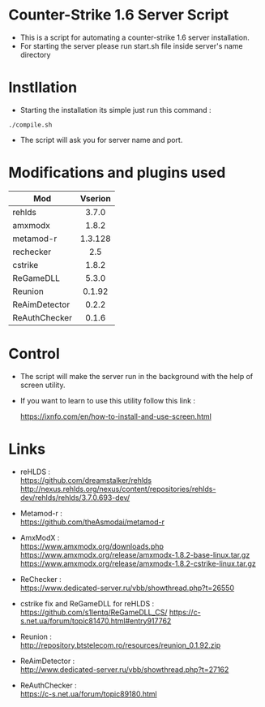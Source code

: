 # Counter-Strike 1.6 Server Script
* This is a script for automating a counter-strike 1.6 server installation.
* For starting the server please run start.sh file inside server's name directory

# Instllation
* Starting the installation its simple just run this command :

```
./compile.sh
```

* The script will ask you for server name and port.

# Modifications and plugins used

| Mod           | Vserion |
|---------------|:-------:|
| rehlds        | 3.7.0   |
| amxmodx       | 1.8.2   |
| metamod-r     | 1.3.128 |
| rechecker     | 2.5     |
| cstrike       | 1.8.2   |
| ReGameDLL     | 5.3.0   |
| Reunion       | 0.1.92  |
| ReAimDetector | 0.2.2   |
| ReAuthChecker | 0.1.6   |

# Control
* The script will make the server run in the background with the help of screen utility.
* If you want to learn to use this utility follow this link :

  https://ixnfo.com/en/how-to-install-and-use-screen.html

# Links
* reHLDS :  
https://github.com/dreamstalker/rehlds  
http://nexus.rehlds.org/nexus/content/repositories/rehlds-dev/rehlds/rehlds/3.7.0.693-dev/


* Metamod-r :  
https://github.com/theAsmodai/metamod-r

* AmxModX :  
https://www.amxmodx.org/downloads.php  
https://www.amxmodx.org/release/amxmodx-1.8.2-base-linux.tar.gz  
https://www.amxmodx.org/release/amxmodx-1.8.2-cstrike-linux.tar.gz

* ReChecker :  
https://www.dedicated-server.ru/vbb/showthread.php?t=26550

* cstrike fix and ReGameDLL for reHLDS :  
https://github.com/s1lentq/ReGameDLL_CS/
https://c-s.net.ua/forum/topic81470.html#entry917762

* Reunion :  
http://repository.btstelecom.ro/resources/reunion_0.1.92.zip

* ReAimDetector :  
http://www.dedicated-server.ru/vbb/showthread.php?t=27162

* ReAuthChecker :  
https://c-s.net.ua/forum/topic89180.html
